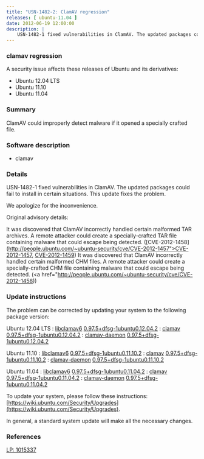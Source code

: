 ```yaml
---
title: "USN-1482-2: ClamAV regression"
releases: [ ubuntu-11.04 ]
date: 2012-06-19 12:00:00
description: |
    USN-1482-1 fixed vulnerabilities in ClamAV. The updated packages could fail to install in certain situations. This update fixes the problem.
--- 
```

 
### clamav regression

A security issue affects these releases of Ubuntu and its derivatives:

* Ubuntu 12.04 LTS
* Ubuntu 11.10
* Ubuntu 11.04

### Summary

ClamAV could improperly detect malware if it opened a specially crafted file. 

### Software description

* clamav 

### Details

USN-1482-1 fixed vulnerabilities in ClamAV. The updated packages could fail to install in certain situations. This update fixes the problem.

We apologize for the inconvenience.

Original advisory details:

 It was discovered that ClamAV incorrectly handled certain malformed TAR archives. A remote attacker could create a specially-crafted TAR file containing malware that could escape being detected. ([CVE-2012-1458](http://people.ubuntu.com/~ubuntu-security/cve/CVE-2012-1457">CVE-2012-1457</a>, <a href="http://people.ubuntu.com/~ubuntu-security/cve/CVE-2012-1459">CVE-2012-1459</a>) It was discovered that ClamAV incorrectly handled certain malformed CHM files. A remote attacker could create a specially-crafted CHM file containing malware that could escape being detected. (<a href="http://people.ubuntu.com/~ubuntu-security/cve/CVE-2012-1458)) 

### Update instructions

The problem can be corrected by updating your system to the following package version:

Ubuntu 12.04 LTS
 : [libclamav6](https://launchpad.net/ubuntu/+source/clamav) <span> [0.97.5+dfsg-1ubuntu0.12.04.2](https://launchpad.net/ubuntu/+source/clamav/0.97.5+dfsg-1ubuntu0.12.04.2) </span> 
 : [clamav](https://launchpad.net/ubuntu/+source/clamav) <span> [0.97.5+dfsg-1ubuntu0.12.04.2](https://launchpad.net/ubuntu/+source/clamav/0.97.5+dfsg-1ubuntu0.12.04.2) </span> 
 : [clamav-daemon](https://launchpad.net/ubuntu/+source/clamav) <span> [0.97.5+dfsg-1ubuntu0.12.04.2](https://launchpad.net/ubuntu/+source/clamav/0.97.5+dfsg-1ubuntu0.12.04.2) </span> 

Ubuntu 11.10
 : [libclamav6](https://launchpad.net/ubuntu/+source/clamav) <span> [0.97.5+dfsg-1ubuntu0.11.10.2](https://launchpad.net/ubuntu/+source/clamav/0.97.5+dfsg-1ubuntu0.11.10.2) </span> 
 : [clamav](https://launchpad.net/ubuntu/+source/clamav) <span> [0.97.5+dfsg-1ubuntu0.11.10.2](https://launchpad.net/ubuntu/+source/clamav/0.97.5+dfsg-1ubuntu0.11.10.2) </span> 
 : [clamav-daemon](https://launchpad.net/ubuntu/+source/clamav) <span> [0.97.5+dfsg-1ubuntu0.11.10.2](https://launchpad.net/ubuntu/+source/clamav/0.97.5+dfsg-1ubuntu0.11.10.2) </span> 

Ubuntu 11.04
 : [libclamav6](https://launchpad.net/ubuntu/+source/clamav) <span> [0.97.5+dfsg-1ubuntu0.11.04.2](https://launchpad.net/ubuntu/+source/clamav/0.97.5+dfsg-1ubuntu0.11.04.2) </span> 
 : [clamav](https://launchpad.net/ubuntu/+source/clamav) <span> [0.97.5+dfsg-1ubuntu0.11.04.2](https://launchpad.net/ubuntu/+source/clamav/0.97.5+dfsg-1ubuntu0.11.04.2) </span> 
 : [clamav-daemon](https://launchpad.net/ubuntu/+source/clamav) <span> [0.97.5+dfsg-1ubuntu0.11.04.2](https://launchpad.net/ubuntu/+source/clamav/0.97.5+dfsg-1ubuntu0.11.04.2) </span> 

To update your system, please follow these instructions: [https://wiki.ubuntu.com/Security/Upgrades](https://wiki.ubuntu.com/Security/Upgrades).

In general, a standard system update will make all the necessary changes. 

### References

 [LP: 1015337](https://launchpad.net/bugs/1015337)
 
